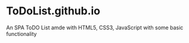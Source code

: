 # ToDoList.github.io
An SPA ToDO List amde with HTML5, CSS3, JavaScript with some basic functionality
